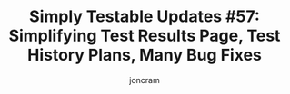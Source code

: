 ---
title: "Simply Testable Updates #57: Simplifying Test Results Page, Test History Plans, Many Bug Fixes"
author: joncram
newsletter_meta:
    issue_number: 57th
    url: https://us5.campaign-archive2.com/?u=ac75e33d993d2b502e333ddd0&amp;id=161be5d8c5
    closing_sentence: Expect the next newsletter a week from now on September 25.
    highlights:
        - Test results page is being simplified to be later improved
        - Test history plans underway
        - Many bugs fixed
---